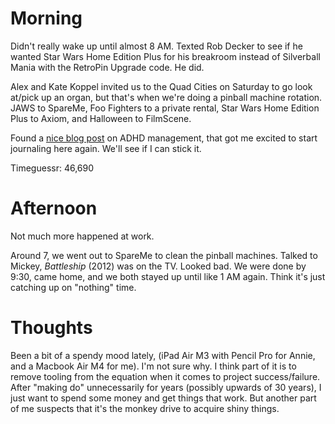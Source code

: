 # Morning

Didn't really wake up until almost 8 AM.
Texted Rob Decker to see if he wanted Star Wars Home Edition Plus for his breakroom instead of Silverball Mania with the RetroPin Upgrade code.
He did.

Alex and Kate Koppel invited us to the Quad Cities on Saturday to go look at/pick up an organ, but that's when we're doing a pinball machine rotation.
JAWS to SpareMe, Foo Fighters to a private rental, Star Wars Home Edition Plus to Axiom, and Halloween to FilmScene.

Found a [nice blog post](https://borretti.me/article/notes-on-managing-adhd) on ADHD management, that got me excited to start journaling here again.
We'll see if I can stick it.

Timeguessr: 46,690

# Afternoon
Not much more happened at work.

Around 7, we went out to SpareMe to clean the pinball machines. Talked to Mickey, *Battleship* (2012) was on the TV. Looked bad.
We were done by 9:30, came home, and we both stayed up until like 1 AM again. Think it's just catching up on "nothing" time.

# Thoughts
Been a bit of a spendy mood lately, (iPad Air M3 with Pencil Pro for Annie, and a Macbook Air M4 for me). I'm not sure why.
I think part of it is to remove tooling from the equation when it comes to project success/failure.
After "making do" unnecessarily for years (possibly upwards of 30 years), I just want to spend some money and get things that work.
But another part of me suspects that it's the monkey drive to acquire shiny things.
